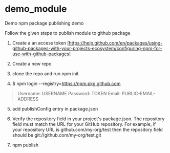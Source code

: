 # demo_module
Demo npm package publishing demo

Follow the given steps to publish module to github package

1. Create a an access token [https://help.github.com/en/packages/using-github-packages-with-your-projects-ecosystem/configuring-npm-for-use-with-github-packages]

2. Create a new repo

3. clone the repo and run npm init

4. $ npm login --registry=https://npm.pkg.github.com
> Username: USERNAME
> Password: TOKEN
> Email: PUBLIC-EMAIL-ADDRESS


5. add publishConfig entry in package.json

6. Verify the repository field in your project's package.json. The repository field must match the URL for your GitHub repository. For example, if your repository URL is github.com/my-org/test then the repository field should be git://github.com/my-org/test.git

7. npm publish